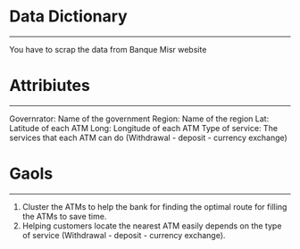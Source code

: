 # Data Dictionary

---

You have to scrap the data from Banque Misr website

# Attribiutes

---

Governrator: Name of the government
Region: Name of the region
Lat: Latitude of each ATM
Long: Longitude of each ATM
Type of service: The services that each ATM can do (Withdrawal - deposit - currency exchange)

# Gaols

---

1. Cluster the ATMs to help the bank for finding the optimal route for filling the ATMs to save time.
2. Helping customers locate the nearest ATM easily depends on the type of service (Withdrawal - deposit - currency exchange).
